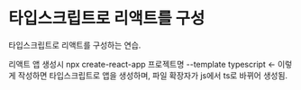 # 타입스크립트로 리액트를 구성

타입스크립트로 리액트를 구성하는 연습.

리액트 앱 생성시 npx create-react-app 프로젝트명 --template typescript <- 이렇게 작성하면 타입스크립트로
앱을 생성하며, 파일 확장자가 js에서 ts로 바뀌어 생성됨.
